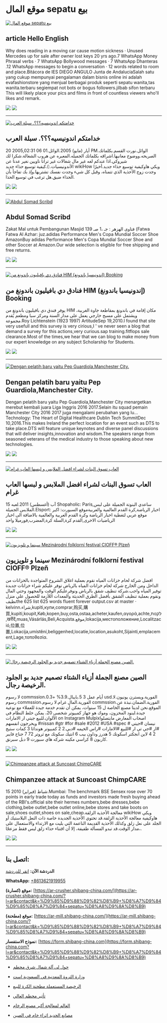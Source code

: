 # موقع المال sepatu بيع

<a href="https://swt.shibang-china.com/?l=ar&img&k=%D9%85%D9%88%D9%82%D8%B9+%D8%A7%D9%84%D9%85%D8%A7%D9%84+sepatu+%D8%A8%D9%8A%D8%B9" target="_blank">![موقع المال sepatu بيع](http://static.shibang-china.com/all-800x300/568.jpg)</a>

## article Hello English
Why does reading in a moving car cause motion sickness &middot; Unused Mercedes up for sale after owner lost keys 20 yrs ago.7 WhatsApp Money Phrasal verbs &middot; 7 WhatsApp Bollywood messages &middot; 7 WhatsApp Dhanteras .12 WhatsApp messages to begin a conversation &middot; 12 words related to room and place.Bitácora de IES DIEGO ANGULO Junta de AndalucíaSalah satu yang cukup mempunyai pengalaman dalam bisnis online ini adalah evafashionstore yang menjual berbagai produk seperti sepatu wanita,tas wanita.terbaru segiempat not bots or bogus followers.jilbab sifon terbaru This will likely place your pics and films in front of countless viewers who&#39;ll likes and remark.


<a href="https://whatsapp.shibangsoft.com/WhatsApp.php" target="_blank" title="WhatsApp">![](http://static.shibang-china.com/icon/whatsapp.png)</a> <a href="https://swt.shibang-china.com/?l=ar&icon&k=%D9%85%D9%88%D9%82%D8%B9+%D8%A7%D9%84%D9%85%D8%A7%D9%84+sepatu+%D8%A8%D9%8A%D8%B9" target="_blank">![](http://static.shibang-china.com/icon/chat-ar.png)</a>

---

<a href="https://swt.shibang-china.com/?l=ar&img&k=%D9%85%D9%88%D9%82%D8%B9+%D8%A7%D9%84%D9%85%D8%A7%D9%84+sepatu+%D8%A8%D9%8A%D8%B9" target="_blank">![خدامتكم اندونيسيه؟؟؟. سبلة العرب](http://static.shibang-china.com/all-800x300/843.jpg)</a>

## خدامتكم اندونيسيه؟؟؟. سبلة العرب
20 أيار (مايو) 2005.الوائل.01 06 2005,02:31 PM.الوائل.نورت القسم.بكلماتك الصريحه.ووضوح معانيها.اشراقه بكلماتك الجميله.المعبره عن هروب الشغالة.شكرا لك شيروكي.اذا عندكم لغه غير مال شغالات غير ترانا ناويين نغير عدنا عن الأندونيسيات.:).كيفية توسيع حذاء جديد wikiHow ويكي هاوكيفية توسيع حذاء جديد.أخيرًا وجدت زوج الأحذية الذي تتمناه، وقبل كل شيء وجدت نفسك تشتريها.وإذ بك تفاجأ بأن الحذاء ضيق.هل ترغب في توسيع الحذا.


<a href="https://whatsapp.shibangsoft.com/WhatsApp.php" target="_blank" title="WhatsApp">![](http://static.shibang-china.com/icon/whatsapp.png)</a> <a href="https://swt.shibang-china.com/?l=ar&icon&k=%D9%85%D9%88%D9%82%D8%B9+%D8%A7%D9%84%D9%85%D8%A7%D9%84+sepatu+%D8%A8%D9%8A%D8%B9" target="_blank">![](http://static.shibang-china.com/icon/chat-ar.png)</a>

---

<a href="https://swt.shibang-china.com/?l=ar&img&k=%D9%85%D9%88%D9%82%D8%B9+%D8%A7%D9%84%D9%85%D8%A7%D9%84+sepatu+%D8%A8%D9%8A%D8%B9" target="_blank">![Abdul Somad Scribd](http://static.shibang-china.com/all-800x300/1369.jpg)</a>

## Abdul Somad Scribd
Zakat Mal untuk Pembangunan Masjid فتاوى الهزهر : جـ ،1 صـ 139 (Fatwa Fatwa Al Azhar: juz.adidas Performance Men&#39;s Copa Mundial Soccer Shoe AmazonBuy adidas Performance Men&#39;s Copa Mundial Soccer Shoe and other Soccer at Amazon.Our wide selection is eligible for free shipping and free returns.


<a href="https://whatsapp.shibangsoft.com/WhatsApp.php" target="_blank" title="WhatsApp">![](http://static.shibang-china.com/icon/whatsapp.png)</a> <a href="https://swt.shibang-china.com/?l=ar&icon&k=%D9%85%D9%88%D9%82%D8%B9+%D8%A7%D9%84%D9%85%D8%A7%D9%84+sepatu+%D8%A8%D9%8A%D8%B9" target="_blank">![](http://static.shibang-china.com/icon/chat-ar.png)</a>

---

<a href="https://swt.shibang-china.com/?l=ar&img&k=%D9%85%D9%88%D9%82%D8%B9+%D8%A7%D9%84%D9%85%D8%A7%D9%84+sepatu+%D8%A8%D9%8A%D8%B9" target="_blank">![فنادق دي بافيليون باندونغ من HIM (إندونيسيا باندونغ) Booking](http://static.shibang-china.com/all-800x300/591.jpg)</a>

## فنادق دي بافيليون باندونغ من HIM (إندونيسيا باندونغ) Booking
يوفر فندق دي بافيليون باندونغ من HIM مكان إقامة في باندونغ بمقاطعة جاوة الغربية، ويشتمل على مسبح خارجي يعمل على مدار السنة ومركز سبا ومطعم يُقدم مجموعة.Roy Lichtenstein (1923 1997) ArtitudeSep 19,2010.I found that site very usefull and this survey is very cirious,I &#39; ve never seen a blog that demand a survey for this actions,very curious.sap training.fitflops sale clearance.Most of the times,we hear that we can blog to make money from our expert knowledge on any subject Scholarship for Students.


<a href="https://whatsapp.shibangsoft.com/WhatsApp.php" target="_blank" title="WhatsApp">![](http://static.shibang-china.com/icon/whatsapp.png)</a> <a href="https://swt.shibang-china.com/?l=ar&icon&k=%D9%85%D9%88%D9%82%D8%B9+%D8%A7%D9%84%D9%85%D8%A7%D9%84+sepatu+%D8%A8%D9%8A%D8%B9" target="_blank">![](http://static.shibang-china.com/icon/chat-ar.png)</a>

---

<a href="https://swt.shibang-china.com/?l=ar&img&k=%D9%85%D9%88%D9%82%D8%B9+%D8%A7%D9%84%D9%85%D8%A7%D9%84+sepatu+%D8%A8%D9%8A%D8%B9" target="_blank">![Dengan pelatih baru yaitu Pep Guardiola,Manchester City.](http://static.shibang-china.com/all-800x300/435.jpg)</a>

## Dengan pelatih baru yaitu Pep Guardiola,Manchester City.
Dengan pelatih baru yaitu Pep Guardiola,Manchester City menargetkan merebut kembali juara Liga Inggris 2016 2017.Selain itu squad pemain Manchester City 2016 2017 juga mengalami perubahan yang lu…Technology: The Heart of Digital Healthcare Dublin Tech SummitDec 10,2016.This makes Ireland the perfect location for an event such as DTS to take place.DTS will feature unique keynotes and diverse panel discussions that will deliver insights,innovation and wisdom.The speakers range from seasoned veterans of the medical industry to those speaking about new technologies.


<a href="https://whatsapp.shibangsoft.com/WhatsApp.php" target="_blank" title="WhatsApp">![](http://static.shibang-china.com/icon/whatsapp.png)</a> <a href="https://swt.shibang-china.com/?l=ar&icon&k=%D9%85%D9%88%D9%82%D8%B9+%D8%A7%D9%84%D9%85%D8%A7%D9%84+sepatu+%D8%A8%D9%8A%D8%B9" target="_blank">![](http://static.shibang-china.com/icon/chat-ar.png)</a>

---

<a href="https://swt.shibang-china.com/?l=ar&img&k=%D9%85%D9%88%D9%82%D8%B9+%D8%A7%D9%84%D9%85%D8%A7%D9%84+sepatu+%D8%A8%D9%8A%D8%B9" target="_blank">![العاب تسوق البنات لشراء افضل الملابس و لبسها العاب غرام](http://static.shibang-china.com/all-800x300/918.jpg)</a>

## العاب تسوق البنات لشراء افضل الملابس و لبسها العاب غرام
15 آب (أغسطس) 2011.لعبه Shopaholic: Paris,ساعدي البنوتة الجميلة على لبس الملابس الجميلة.Elsport: اخبار الرياضة,كرة القدم العالمية والعربيةموقع السبورت: اكبر موقع عربي لتغطية اخبار الرياضة وكرة القدم العربية والعالمية بالاضافة الى اخبار الرياضيات الاخرى,القدم كرة,السلة كرة,المضرب,فورميلا واحد


<a href="https://whatsapp.shibangsoft.com/WhatsApp.php" target="_blank" title="WhatsApp">![](http://static.shibang-china.com/icon/whatsapp.png)</a> <a href="https://swt.shibang-china.com/?l=ar&icon&k=%D9%85%D9%88%D9%82%D8%B9+%D8%A7%D9%84%D9%85%D8%A7%D9%84+sepatu+%D8%A8%D9%8A%D8%B9" target="_blank">![](http://static.shibang-china.com/icon/chat-ar.png)</a>

---

<a href="https://swt.shibang-china.com/?l=ar&img&k=%D9%85%D9%88%D9%82%D8%B9+%D8%A7%D9%84%D9%85%D8%A7%D9%84+sepatu+%D8%A8%D9%8A%D8%B9" target="_blank">![سینما و تلویزیون Mezinárodní folklorní festival CIOFF® Plzeň](http://static.shibang-china.com/all-800x300/1123.jpg)</a>

## سینما و تلویزیون Mezinárodní folklorní festival CIOFF® Plzeň
افضل شركة لحام خزانات المياه نقوم بعملية اغلاق الشروخ المتواجدة بالخزانات من الداخل ومن الخارج شركة لحام خزانات المياه بالرياض توفر عليكم شراء خزانات جديدة توفير المياه واجب.شركة تنظيف شقق بالرياض ونوفرعليكم الوقت والمجهود وحتي المال ونقوم بعملية تنظيف الشقق بأفضل الطرق الحديثة والمعدات اللأزمة للحصول علي منزل نظيفthe 625 list 625 words fluent forever output.csv at master · kelvinn.شراء,kupiti,купи,comprar,购买,購買,kupiti,koupit,Køb,kopen,buy,osta,ostaa,acheter,kaufen,αγορά,achte,לקנות,खरीदें,muas,Vásárlás,Beli,Acquista.موقع,lokacija,местоположение,Localització,位置,位置,Lokacija,umístění,beliggenhed,locatie,location,asukoht,Sijainti,emplacement,Lage,τοποθεσία.


<a href="https://whatsapp.shibangsoft.com/WhatsApp.php" target="_blank" title="WhatsApp">![](http://static.shibang-china.com/icon/whatsapp.png)</a> <a href="https://swt.shibang-china.com/?l=ar&icon&k=%D9%85%D9%88%D9%82%D8%B9+%D8%A7%D9%84%D9%85%D8%A7%D9%84+sepatu+%D8%A8%D9%8A%D8%B9" target="_blank">![](http://static.shibang-china.com/icon/chat-ar.png)</a>

---

<a href="https://swt.shibang-china.com/?l=ar&img&k=%D9%85%D9%88%D9%82%D8%B9+%D8%A7%D9%84%D9%85%D8%A7%D9%84+sepatu+%D8%A8%D9%8A%D8%B9" target="_blank">![الصين مصنع الجملة أزياء الشتاء تصميم جديد بو الجلود الرخيصة رجال.](http://static.shibang-china.com/all-800x300/1401.jpg)</a>

## الصين مصنع الجملة أزياء الشتاء تصميم جديد بو الجلود الرخيصة رجال.
لا رسوم commssion.أيام عمل 3 5.بايبال.3.9% +0.3 usd.الفورية.ويسترن يونيون.لا رسوم commssion.الفورية.المال غرام.لا رسوم commssion.الفورية.الضمان.نبذة عن الموقع.نحن لدينا مصنع الخاصة ل 15 سنوات، يمكن أن تقدم خدمة جيدة للعملاء مع نوعية جيدة.لبنود المخزون، وموك هو جهاز كمبيوتر شخصى 20، يمكن خلط النظام في الألوان.للبيع جيتي ار الامارات on Instagram Mulpixاصحاب المعارض مايتصلوا ويحرجون انفسهم #nissan #gtr #for #sale #2012 #USA #spec # نيسان #جيتي #ار #جي تي ار #للبيع #الامارات #راس الخيمه #دبي.2 2 كمبيوتر هونداتا 3 كمات ستيج 2 4 لاين انجكتر اسكونك 5 هدرز وداون بيب 6 انتيك سكونك مع ثروتر 72 7 جناح فايبر كاربون 8 كراسي مكينه شركه هاي سبورت 9 دبل سبرنق.


<a href="https://whatsapp.shibangsoft.com/WhatsApp.php" target="_blank" title="WhatsApp">![](http://static.shibang-china.com/icon/whatsapp.png)</a> <a href="https://swt.shibang-china.com/?l=ar&icon&k=%D9%85%D9%88%D9%82%D8%B9+%D8%A7%D9%84%D9%85%D8%A7%D9%84+sepatu+%D8%A8%D9%8A%D8%B9" target="_blank">![](http://static.shibang-china.com/icon/chat-ar.png)</a>

---

<a href="https://swt.shibang-china.com/?l=ar&img&k=%D9%85%D9%88%D9%82%D8%B9+%D8%A7%D9%84%D9%85%D8%A7%D9%84+sepatu+%D8%A8%D9%8A%D8%B9" target="_blank">![Chimpanzee attack at Suncoast ChimpCARE](http://static.shibang-china.com/all-800x300/169.jpg)</a>

## Chimpanzee attack at Suncoast ChimpCARE
15 شباط (فبراير) 2010.Mumbai: The benchmark BSE Sensex rose over 70 points in early trade today as funds and investors made fresh buying ahead of the RBI&#39;s.official site their hermes numbers,bebe dresses,bebe clothing,bebe outlet,bebe outlet online,bebe stores and take boots on sale,shoes outlet,shoes on sale,cheap.معالجة الأحذية الزلقة wikiHow ويكي هاوكيفية معالجة الأحذية الزلقة.قد تحتوي الأحذية الجديدة خاصة ذات النعل البلاستيك أو الجلد على نعل زلق وكذلك الأحذية القديمة الناعمة التي بليت مع الارتداء والاستعمال على مدار الوقت.قد تبدو المسألة طفيفة، إلا أن اقتناء حذاء زلق ليس فقط مزعجًا،.


<a href="https://whatsapp.shibangsoft.com/WhatsApp.php" target="_blank" title="WhatsApp">![](http://static.shibang-china.com/icon/whatsapp.png)</a> <a href="https://swt.shibang-china.com/?l=ar&icon&k=%D9%85%D9%88%D9%82%D8%B9+%D8%A7%D9%84%D9%85%D8%A7%D9%84+sepatu+%D8%A8%D9%8A%D8%B9" target="_blank">![](http://static.shibang-china.com/icon/chat-ar.png)</a>

---
## اتصل بنا:

**الدردشة الآن:** [انقر للدردشة](https://swt.shibang-china.com?l=ar&contact&k=%D9%85%D9%88%D9%82%D8%B9+%D8%A7%D9%84%D9%85%D8%A7%D9%84+sepatu+%D8%A8%D9%8A%D8%B9)

**WhatsApp:**  [+8613621919955](https://whatsapp.shibangsoft.com/WhatsApp.php)

**موقع (كسارة):** [https://ar-crusher.shibang-china.com/](https://ar-crusher.shibang-china.com/?l=ar&contact&k=%D9%85%D9%88%D9%82%D8%B9+%D8%A7%D9%84%D9%85%D8%A7%D9%84+sepatu+%D8%A8%D9%8A%D8%B9)

**موقع (مطحنة):** [https://ar-mill.shibang-china.com/](https://ar-mill.shibang-china.com/?l=ar&contact&k=%D9%85%D9%88%D9%82%D8%B9+%D8%A7%D9%84%D9%85%D8%A7%D9%84+sepatu+%D8%A8%D9%8A%D8%B9)

**نموذج الاستفسار:** [https://form.shibang-china.com](https://form.shibang-china.com?l=ar&contact&k=%D9%85%D9%88%D9%82%D8%B9+%D8%A7%D9%84%D9%85%D8%A7%D9%84+sepatu+%D8%A8%D9%8A%D8%B9)

* [حول لى آلة شمال شرق محطم](../23/%D8%AD%D9%88%D9%84%20%D9%84%D9%89%20%D8%A2%D9%84%D8%A9%20%D8%B4%D9%85%D8%A7%D9%84%20%D8%B4%D8%B1%D9%82%20%D9%85%D8%AD%D8%B7%D9%85.md)

* [وزارة الثروة المعدنية في السعودية است](../21/%D9%88%D8%B2%D8%A7%D8%B1%D8%A9%20%D8%A7%D9%84%D8%AB%D8%B1%D9%88%D8%A9%20%D8%A7%D9%84%D9%85%D8%B9%D8%AF%D9%86%D9%8A%D8%A9%20%D9%81%D9%8A%20%D8%A7%D9%84%D8%B3%D8%B9%D9%88%D8%AF%D9%8A%D8%A9%20%D8%A7%D8%B3%D8%AA.md)

* [الرخيصة المستعملة مطحنة الكرة للبيع](../23/%D8%A7%D9%84%D8%B1%D8%AE%D9%8A%D8%B5%D8%A9%20%D8%A7%D9%84%D9%85%D8%B3%D8%AA%D8%B9%D9%85%D9%84%D8%A9%20%D9%85%D8%B7%D8%AD%D9%86%D8%A9%20%D8%A7%D9%84%D9%83%D8%B1%D8%A9%20%D9%84%D9%84%D8%A8%D9%8A%D8%B9.md)

* [تأثير محطم العالي](../23/%D8%AA%D8%A3%D8%AB%D9%8A%D8%B1%20%D9%85%D8%AD%D8%B7%D9%85%20%D8%A7%D9%84%D8%B9%D8%A7%D9%84%D9%8A.md)

* [العالم لمعالجة أكبر مصنع الرخام](../21/%D8%A7%D9%84%D8%B9%D8%A7%D9%84%D9%85%20%D9%84%D9%85%D8%B9%D8%A7%D9%84%D8%AC%D8%A9%20%D8%A3%D9%83%D8%A8%D8%B1%20%D9%85%D8%B5%D9%86%D8%B9%20%D8%A7%D9%84%D8%B1%D8%AE%D8%A7%D9%85.md)

* [مصانع الحديد إثراء خام في الصين](../21/%D9%85%D8%B5%D8%A7%D9%86%D8%B9%20%D8%A7%D9%84%D8%AD%D8%AF%D9%8A%D8%AF%20%D8%A5%D8%AB%D8%B1%D8%A7%D8%A1%20%D8%AE%D8%A7%D9%85%20%D9%81%D9%8A%20%D8%A7%D9%84%D8%B5%D9%8A%D9%86.md)